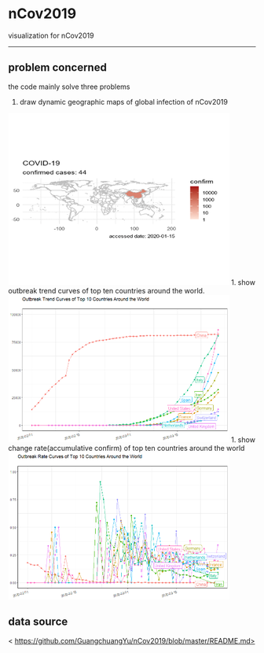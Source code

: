 # nCov2019
visualization for nCov2019
*******
## problem concerned
the code mainly solve three problems
1. draw dynamic geographic maps of global infection of nCov2019
<img src = 'global1.gif' width = "450" height = "350">
1. show outbreak trend curves of top ten countries around the world.
<img src = 'top10trend.png' width = "450" height = "300">
1. show change rate(accumulative confirm) of top ten countries around the world
<img src = 'top10rate.png' width = "450" height = "300">

## data source
< https://github.com/GuangchuangYu/nCov2019/blob/master/README.md>
